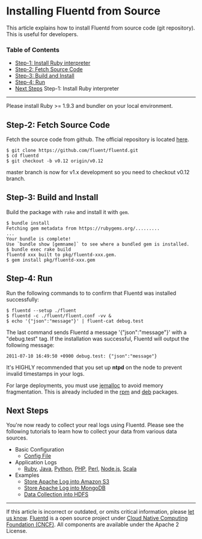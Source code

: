 


Installing Fluentd from Source
==============================

This article explains how to install Fluentd from source code (git
repository). This is useful for developers.


### Table of Contents

-   [Step-1: Install Ruby
    interpreter](#step-1:-install-ruby-interpreter)
-   [Step-2: Fetch Source Code](#step-2:-fetch-source-code)
-   [Step-3: Build and Install](#step-3:-build-and-install)
-   [Step-4: Run](#step-4:-run)
-   [Next Steps](#next-steps)
Step-1: Install Ruby interpreter
--------------------------------

Please install Ruby \>= 1.9.3 and bundler on your local environment.

Step-2: Fetch Source Code
-------------------------

Fetch the source code from github. The official repository is located
[here](http://github.com/fluent/fluentd/).

``` {.CodeRay}
$ git clone https://github.com/fluent/fluentd.git
$ cd fluentd
$ git checkout -b v0.12 origin/v0.12
```

master branch is now for v1.x development so you need to checkout v0.12
branch.

Step-3: Build and Install
-------------------------

Build the package with `rake` and install it with `gem`.

``` {.CodeRay}
$ bundle install
Fetching gem metadata from https://rubygems.org/.........
...
Your bundle is complete!
Use `bundle show [gemname]` to see where a bundled gem is installed.
$ bundle exec rake build
fluentd xxx built to pkg/fluentd-xxx.gem.
$ gem install pkg/fluentd-xxx.gem
```

Step-4: Run
-----------

Run the following commands to to confirm that Fluentd was installed
successfully:

``` {.CodeRay}
$ fluentd --setup ./fluent
$ fluentd -c ./fluent/fluent.conf -vv &
$ echo '{"json":"message"}' | fluent-cat debug.test
```

The last command sends Fluentd a message '{"json":"message"}' with a
"debug.test" tag. If the installation was successful, Fluentd will
output the following message:

``` {.CodeRay}
2011-07-10 16:49:50 +0900 debug.test: {"json":"message"}
```
It\'s HIGHLY recommended that you set up **ntpd** on the node to prevent
invalid timestamps in your logs.

For large deployments, you must use
[jemalloc](http://www.canonware.com/jemalloc/) to avoid memory
fragmentation. This is already included in the [rpm](install-by-rpm) and
[deb](install-by-deb) packages.

Next Steps
----------

You're now ready to collect your real logs using Fluentd. Please see the
following tutorials to learn how to collect your data from various data
sources.

-   Basic Configuration
    -   [Config File](config-file)
-   Application Logs
    -   [Ruby](ruby), [Java](java), [Python](python), [PHP](php),
        [Perl](perl), [Node.js](nodejs), [Scala](scala)
-   Examples
    -   [Store Apache Log into Amazon S3](apache-to-s3)
    -   [Store Apache Log into MongoDB](apache-to-mongodb)
    -   [Data Collection into HDFS](http-to-hdfs)


------------------------------------------------------------------------

If this article is incorrect or outdated, or omits critical information,
please [let us
know](https://github.com/fluent/fluentd-docs/issues?state=open).
[Fluentd](http://www.fluentd.org/) is a open source project under [Cloud
Native Computing Foundation (CNCF)](https://cncf.io/). All components
are available under the Apache 2 License.
